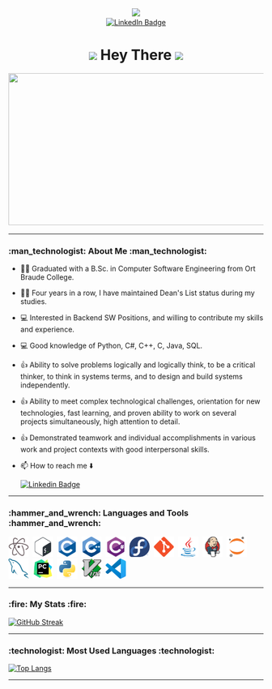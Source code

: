 <!-- Adding GIFs and Badges to Your GitHub Profile README -->
<div id="header" align="center">
  <img src="https://media.giphy.com/media/jdPMeyv9rn0hZHh8n9/giphy.gif" width="300"/>
  
  <div id="badges">
    <a href="https://il.linkedin.com/in/din-golan">
      <img src="https://img.shields.io/badge/LinkedIn-blue?style=for-the-badge&logo=linkedin&logoColor=white" alt="LinkedIn Badge"/>
    </a>
  </div>
  
  <h1>
    <img src="https://media.giphy.com/media/hvRJCLFzcasrR4ia7z/giphy.gif" width="30px"/>
     Hey There 
    <img src="https://media.giphy.com/media/hvRJCLFzcasrR4ia7z/giphy.gif" width="30px"/>
  </h1>
  
  <div>
    <img src="https://media.giphy.com/media/dWesBcTLavkZuG35MI/giphy.gif" width="600" height="300"/>
  </div>
  
  ---
  
  <h3 align="left">
    :man_technologist: About Me :man_technologist:
  </h3>
  
</div>

<!-- Adding a Banner GIF and About Me Section -->
- :man_student: Graduated with a B.Sc. in Computer Software Engineering from Ort Braude College.
- :man_student: Four years in a row, I have maintained Dean's List status during my studies.
- :computer: Interested in Backend SW Positions, and willing to contribute my skills and experience.
- :computer: Good knowledge of Python, C#, C++, C, Java, SQL.
- :+1: Ability to solve problems logically and logically think, to be a critical thinker, to think in systems terms, and to design and build systems independently.
- :+1: Ability to meet complex technological challenges, orientation for new technologies, fast learning, and proven ability to work on several projects simultaneously, high attention to detail.
- :+1: Demonstrated teamwork and individual accomplishments in various work and project contexts with good interpersonal skills.
- 📫 How to reach me :arrow_down:


     [![Linkedin Badge](https://img.shields.io/badge/-Din%20Golan-blue?style=flat&logo=Linkedin&logoColor=white)](https://il.linkedin.com/in/din-golan)

---

<!-- Adding Languages and Tools -->
<h3 align="left">
  :hammer_and_wrench: Languages and Tools :hammer_and_wrench:
</h3>

<div>
  <img src="https://github.com/devicons/devicon/blob/master/icons/atom/atom-original.svg" title="Atom" alt="Atom" width="40" height="40"/>&nbsp;
  <img src="https://github.com/devicons/devicon/blob/master/icons/bash/bash-original.svg" title="Bash" alt="Bash" width="40" height="40"/>&nbsp;
  <img src="https://github.com/devicons/devicon/blob/master/icons/c/c-original.svg" title="C" alt="C" width="40" height="40"/>&nbsp;
  <img src="https://github.com/devicons/devicon/blob/master/icons/cplusplus/cplusplus-original.svg" title="C++" alt="C++" width="40" height="40"/>&nbsp;
  <img src="https://github.com/devicons/devicon/blob/master/icons/csharp/csharp-original.svg" title="C#" alt="C#" width="40" height="40"/>&nbsp;
  <img src="https://github.com/devicons/devicon/blob/master/icons/fedora/fedora-original.svg" title="Fedora" alt="Fedora " width="40" height="40"/>&nbsp;
  <img src="https://github.com/devicons/devicon/blob/master/icons/git/git-original.svg"  title="Git" alt="Git" width="40" height="40"/>&nbsp;
  <img src="https://github.com/devicons/devicon/blob/master/icons/java/java-original.svg" title="Java" alt="Java" width="40" height="40"/>&nbsp;
  <img src="https://github.com/devicons/devicon/blob/master/icons/jenkins/jenkins-original.svg" title="Jenkins" alt="Jenkins" width="40" height="40"/>&nbsp;
  <img src="https://github.com/devicons/devicon/blob/master/icons/jupyter/jupyter-original.svg" title="Jupyter" alt="Jupyter" width="40" height="40"/>&nbsp;
  <img src="https://github.com/devicons/devicon/blob/master/icons/mysql/mysql-original.svg" title="MySQL"  alt="MySQL" width="40" height="40"/>&nbsp;
  <img src="https://github.com/devicons/devicon/blob/master/icons/pycharm/pycharm-original.svg" title="Python"  alt="Python" width="40" height="40"/>&nbsp;
  <img src="https://github.com/devicons/devicon/blob/master/icons/python/python-original.svg" title="Python"  alt="Python" width="40" height="40"/>&nbsp;
  <img src="https://github.com/devicons/devicon/blob/master/icons/vim/vim-original.svg" title="Vim" alt="Vim" width="40" height="40"/>&nbsp;
  <img src="https://github.com/devicons/devicon/blob/master/icons/vscode/vscode-original.svg" title="VSCode" alt="VSCode" width="40" height="40"/>&nbsp;
</div>

---

<!-- Adding GitHub Stats -->
<h3 align="left">
  :fire: My Stats :fire:
</h3>

[![GitHub Streak](http://github-readme-streak-stats.herokuapp.com?user=DinGolan&theme=dark&background=000000)](https://git.io/streak-stats)

---

<!-- Most Used Languages -->
<h3 align="left">
  :technologist: Most Used Languages :technologist:
</h3>

[![Top Langs](https://github-readme-stats.vercel.app/api/top-langs/?username=DinGolan&theme=vision-friendly-dark&langs_count=5)](https://github.com/anuraghazra/github-readme-stats)

---

<!-- Comments -->
<!--
**DinGolan/DinGolan** is a ✨ _special_ ✨ repository because its `README.md` (this file) appears on your GitHub profile.

Here are some ideas to get you started:

- 🔭 I’m currently working on ...
- 🌱 I’m currently learning ...
- 👯 I’m looking to collaborate on ...
- 🤔 I’m looking for help with ...
- 💬 Ask me about ...
- 📫 How to reach me: ...
- 😄 Pronouns: ...
- ⚡ Fun fact: ...
- 👋 Hello 👋
-->
